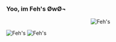 ### Yoo, im Feh's ØwØ¬

<p align="center" style="position: relative;">
   <img src="https://github-readme-stats.vercel.app/api?username=Ahosall&show_icons=true&theme=onedark" alt="Feh's" />
</p>

<div>
  <img src="https://github-readme-stats.vercel.app/api/top-langs/?username=Ahosall&theme=onedark&layout=compact" alt="Feh's" />
  <img src="https://github-readme-stats.vercel.app/api/wakatime?username=Ahosall&theme=onedark" alt="Feh's" />
</div>
